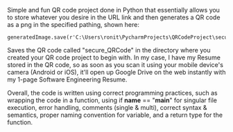 Simple and fun QR code project done in Python that essentially allows you to store whatever you desire in the URL link and then generates a QR code as a png in the specified pathing, shown here:
      
    generatedImage.save(r'C:\Users\ronit\PycharmProjects\QRCodeProject\secure_QRCode.png')

Saves the QR code called "secure_QRCode" in the directory where you created your QR code project to begin with. In my case, I have my Resume stored in the QR code, so as soon as you scan it using your mobile device's camera (Android or iOS), it'll open up Google Drive on the web instantly with my 1-page Software Engineering Resume.

Overall, the code is written using correct programming practices, such as wrapping the code in a function, using if __name__ == "__main__" for singular file execution, error handling, comments (single & multi), correct syntax & semantics, proper naming convention for variable, and a return type for the function.
